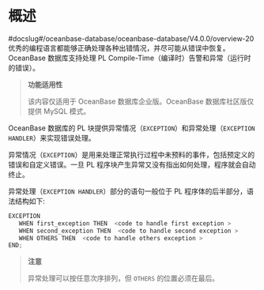 概述 
=======================
#docslug#/oceanbase-database/oceanbase-database/V4.0.0/overview-20
优秀的编程语言都能够正确处理各种出错情况，并尽可能从错误中恢复。OceanBase 数据库支持处理 PL Compile-Time（编译时）告警和异常（运行时的错误）。 

>**功能适用性**
>
>该内容仅适用于 OceanBase 数据库企业版。OceanBase 数据库社区版仅提供 MySQL 模式。

OceanBase 数据库的 PL 块提供异常情况（`EXCEPTION`）和异常处理（`EXCEPTION HANDLER`）来实现错误处理。

异常情况（`EXCEPTION`）是用来处理正常执行过程中未预料的事件，包括预定义的错误和自定义错误。一旦 PL 程序块产生异常又没有指出如何处理，程序就会自动终止。

异常处理（`EXCEPTION HANDLER`）部分的语句一般位于 PL 程序体的后半部分，语法结构如下:

```javascript
EXCEPTION
   WHEN first_exception THEN  <code to handle first exception >
   WHEN second_exception THEN  <code to handle second exception >
   WHEN OTHERS THEN  <code to handle others exception >
END;
```


>**注意**
>
>异常处理可以按任意次序排列，但 `OTHERS` 的位置必须在最后。
